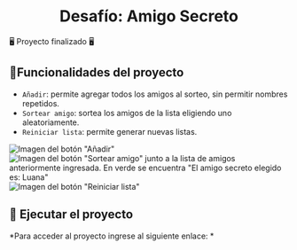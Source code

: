 <h1 align="center"> Desafío: Amigo Secreto </h1>

🖥️ Proyecto finalizado 🖥️

## :hammer:Funcionalidades del proyecto

- `Añadir`: permite agregar todos los amigos al sorteo, sin permitir nombres repetidos.
-  `Sortear amigo`: sortea los amigos de la lista eligiendo uno aleatoriamente.
-  `Reiniciar lista`: permite generar nuevas listas.

![Imagen del botón "Añadir"](https://github.com/user-attachments/assets/ce37ae71-adf2-49ad-a048-e858ae3623a1)
![Imagen del botón "Sortear amigo" junto a la lista de amigos anteriormente ingresada. En verde se encuentra "El amigo secreto elegido es: Luana"](https://github.com/user-attachments/assets/39dc9fff-ff95-45f2-b73f-dc04fefde7a5)
![Imagen del botón "Reiniciar lista"](https://github.com/user-attachments/assets/1608bf02-67bb-45fd-8dd5-6ea033d2e26e)


 ## 📁 Ejecutar el proyecto

*Para acceder al proyecto ingrese al siguiente enlace: *
